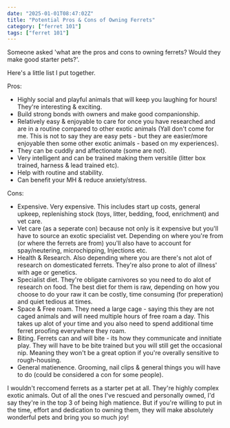 ```yaml
---
date: "2025-01-01T08:47:02Z"
title: "Potential Pros & Cons of Owning Ferrets"
category: ["ferret 101"]
tags: ["ferret 101"]
---
```

Someone asked 'what are the pros and cons to owning ferrets? Would they make good starter pets?'.

Here's a little list I put together.

Pros:
- Highly social and playful animals that will keep you laughing for hours! They're interesting & exciting.
- Build strong bonds with owners and make good companionship.
- Relatively easy & enjoyable to care for once you have researched and are in a routine compared to other exotic animals (Yall don't come for me. This is not to say they are easy pets - but they are easier/more enjoyable then some other exotic animals - based on my experiences).
- They can be cuddly and affectionate (some are not).
- Very intelligent and can be trained making them versitile (litter box trained, harness & lead trained etc).
- Help with routine and stability.
- Can benefit your MH & reduce anxiety/stress.

Cons:
- Expensive. Very expensive. This includes start up costs, general upkeep, replenishing stock (toys, litter, bedding, food, enrichment) and vet care.
- Vet care (as a seperate con) because not only is it expensive but you'll have to source an exotic specialist vet. Depending on where you're from (or where the ferrets are from) you'll also have to account for spay/neutering, microchipping, Injections etc.
- Health & Research. Also depending where you are there's not alot of research on domesticated ferrets. They're also prone to alot of illness' with age or genetics.
- Specialist diet. They're obligate carnivores so you need to do alot of research on food. The best diet for them is raw, depending on how you choose to do your raw it can be costly, time consuming (for preperation) and quiet tedious at times.
- Space & Free roam. They need a large cage - saying this they are not caged animals and will need multiple hours of free roam a day. This takes up alot of your time and you also need to spend additional time ferret proofing everywhere they roam.
- Biting. Ferrets can and will bite - its how they communicate and innitiate play. They will have to be bite trained but you will still get the occasional nip. Meaning they won't be a great option if you're overally sensitive to rough-housing.
- General matienence. Grooming, nail clips & general things you will have to do (could be considered a con for some people).

I wouldn't reccomend ferrets as a starter pet at all. They're highly complex exotic animals. Out of all the ones I've rescued and personally owned, I'd say they're in the top 3 of being high matience. But if you're willing to put in the time, effort and dedication to owning them, they will make absolutely wonderful pets and bring you so much joy!

